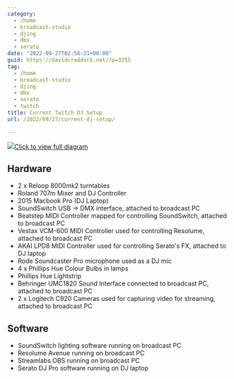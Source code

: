 ```yaml
---
category:
  - /home
  - broadcast-studio
  - djing
  - dmx
  - serato
date: "2022-09-27T02:56:21+00:00"
guid: https://davidcraddock.net/?p=3255
tag:
  - /home
  - broadcast-studio
  - djing
  - dmx
  - serato
  - twitch
title: Current Twitch DJ Setup
url: /2022/09/27/current-dj-setup/

---
```

[![](/wp-content/uploads/2022/09/wiring-diagram-for-studio.drawio2.png)](/wp-content/uploads/2022/09/wiring-diagram-for-studio.drawio2.png)[Click to view full diagram](/wp-content/uploads/2022/09/wiring-diagram-for-studio.drawio2.png)

## Hardware

- 2 x Reloop 8000mk2 turntables
- Roland 707m Mixer and DJ Controller
- 2015 Macbook Pro (DJ Laptop)
- SoundSwitch USB -> DMX interface, attached to broadcast PC
- Beatstep MIDI Controller mapped for controlling SoundSwitch, attached to broadcast PC
- Vestax VCM-600 MIDI Controller used for controlling Resolume, attached to broadcast PC
- AKAI LPD8 MIDI Controller used for controlling Serato's FX, attached to DJ laptop
- Rode Soundcaster Pro microphone used as a DJ mic
- 4 x Phillips Hue Colour Bulbs in lamps
- Phillips Hue Lightstrip
- Behringer UMC1820 Sound Interface connected to broadcast PC, attached to broadcast PC
- 2 x Logitech C920 Cameras used for capturing video for streaming, attached to broadcast PC

## Software

- SoundSwitch lighting software running on broadcast PC
- Resolume Avenue running on broadcast PC
- Streamlabs OBS running on broadcast PC
- Serato DJ Pro software running on DJ laptop

